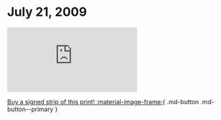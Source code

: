 # July 21, 2009

![](https://www.achewood.com/comic.php?date=07212009)

[Buy a signed strip of this print! :material-image-frame:](https://achewood-holiday-pop-up.myshopify.com/products/strip#07212009){ .md-button .md-button--primary }
